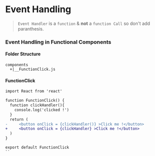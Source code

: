 # Event Handling

> `Event Handler` is a `function` & **not** a `function Call` so don't add paranthesis.



### Event Handling in Functional Components

####  Folder Structure

```
components
  +|__FunctionClick.js
```

####  FunctionClick

```diff
import React from 'react'

function FunctionClick() {
  function clickHandler(){
    console.log('clicked !')
  }
  return (
-     <button onClick = {clickHandler()} >Click me !</button> 
+     <button onClick = {clickHandler} >Click me !</button>
  )
}

export default FunctionClick
``
